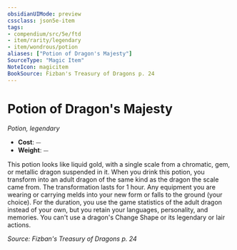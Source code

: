 ```yaml
---
obsidianUIMode: preview
cssclass: json5e-item
tags:
- compendium/src/5e/ftd
- item/rarity/legendary
- item/wondrous/potion
aliases: ["Potion of Dragon's Majesty"]
SourceType: "Magic Item"
NoteIcon: magicitem
BookSource: Fizban's Treasury of Dragons p. 24
---
```

# Potion of Dragon's Majesty
*Potion, legendary*  

- **Cost**: ⏤
- **Weight**: ⏤

This potion looks like liquid gold, with a single scale from a chromatic, gem, or metallic dragon suspended in it. When you drink this potion, you transform into an adult dragon of the same kind as the dragon the scale came from. The transformation lasts for 1 hour. Any equipment you are wearing or carrying melds into your new form or falls to the ground (your choice). For the duration, you use the game statistics of the adult dragon instead of your own, but you retain your languages, personality, and memories. You can't use a dragon's Change Shape or its legendary or lair actions.

*Source: Fizban's Treasury of Dragons p. 24*
